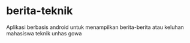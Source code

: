# berita-teknik
Aplikasi berbasis android untuk menampilkan berita-berita atau keluhan mahasiswa teknik unhas gowa
